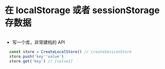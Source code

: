 # 在 localStorage 或者 sessionStorage 存数据

```js

```

- 写一个库，非常建档的 API
```js
  const store = CreateLocalStore() // createSessionStore
  store.push('key''value')
  store.get('key') // [value1]
```